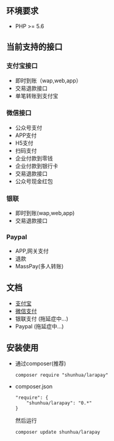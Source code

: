 ## 环境要求

* PHP >= 5.6

## 当前支持的接口

### 支付宝接口

* 即时到账（wap,web,app）
* 交易退款接口
* 单笔转账到支付宝

### 微信接口

* 公众号支付
* APP支付
* H5支付
* 扫码支付
* 企业付款到零钱
* 企业付款到银行卡
* 交易退款接口
* 公众号现金红包

### 银联

* 即时到账(wap,web,app)
* 交易退款接口

### Paypal

* APP,网关支付
* 退款
* MassPay(多人转账)


## 文档

*  [支付宝](doc/Alipay.md)
*  [微信支付](doc/Wechatpay.md)
*  银联支付  (拖延症中...)
*  Paypal	  (拖延症中...)

## 安装使用

* 通过composer(推荐)

	```
	composer require "shunhua/larapay"
	```
    
* composer.json

	```
	"require": {
        "shunhua/larapay": "0.*"
    }
	```
    
	然后运行

	```
	composer update shunhua/larapay
	```


